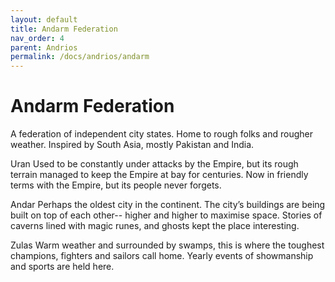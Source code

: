 ```yaml
---
layout: default
title: Andarm Federation
nav_order: 4
parent: Andrios
permalink: /docs/andrios/andarm
---
```

# Andarm Federation

A federation of independent city states. Home to rough folks and rougher weather. Inspired by South Asia, mostly  Pakistan and India.


Uran
 Used to be constantly under attacks by the Empire, but its rough terrain managed to keep the Empire at bay for centuries. Now in friendly terms with the Empire, but its people never forgets.


Andar
 Perhaps the oldest city in the continent. The city’s buildings are being built on top of each other-- higher and higher to maximise space. Stories of caverns lined with magic runes, and ghosts kept the place interesting.

Zulas
 Warm weather and surrounded by swamps, this is where the toughest champions, fighters and sailors call home. Yearly events of showmanship and sports are held here. 
